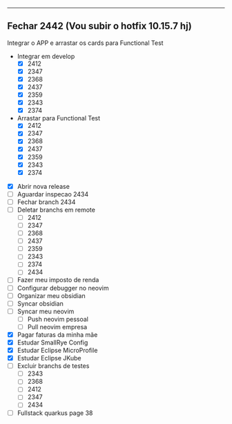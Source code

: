 -----
Fechar 2442 (Vou subir o hotfix 10.15.7 hj)
-----
Integrar o APP e arrastar os cards para Functional Test
- Integrar em develop 
	- [x] 2412
	- [x] 2347
	- [x] 2368
	- [x] 2437
	- [x] 2359
	- [x] 2343
	- [x] 2374
- Arrastar para Functional Test
	- [x] 2412
	- [x] 2347
	- [x] 2368
	- [x] 2437
	- [x] 2359
	- [x] 2343
	- [x] 2374
- [x] Abrir nova release
- [ ] Aguardar inspecao 2434
- [ ] Fechar branch 2434
- [ ] Deletar branchs em remote
	- [ ] 2412
	- [ ] 2347
	- [ ] 2368
	- [ ] 2437
	- [ ] 2359
	- [ ] 2343
	- [ ] 2374
	- [ ] 2434
- [ ] Fazer meu imposto de renda
- [ ] Configurar debugger no neovim
- [ ] Organizar meu obsidian
- [ ] Syncar obsidian
- [ ] Syncar meu neovim
	- [ ] Push neovim pessoal
	- [ ] Pull neovim empresa
- [x] Pagar faturas da minha mãe
- [x] Estudar SmallRye Config
- [x] Estudar Eclipse MicroProfile
- [x] Estudar Eclipse JKube
- [ ] Excluir branchs de testes
	- [ ] 2343
	- [ ] 2368
	- [ ] 2412
	- [ ] 2347
	- [ ] 2434
- [ ] Fullstack quarkus page 38